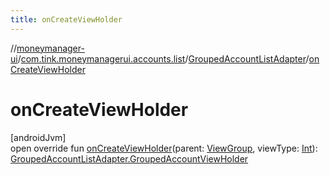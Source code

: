 ```yaml
---
title: onCreateViewHolder
---
```

//[moneymanager-ui](../../../index.html)/[com.tink.moneymanagerui.accounts.list](../index.html)/[GroupedAccountListAdapter](index.html)/[onCreateViewHolder](on-create-view-holder.html)



# onCreateViewHolder



[androidJvm]\
open override fun [onCreateViewHolder](on-create-view-holder.html)(parent: [ViewGroup](https://developer.android.com/reference/kotlin/android/view/ViewGroup.html), viewType: [Int](https://kotlinlang.org/api/latest/jvm/stdlib/kotlin/-int/index.html)): [GroupedAccountListAdapter.GroupedAccountViewHolder](-grouped-account-view-holder/index.html)




